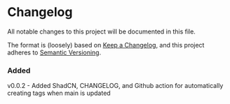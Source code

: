 # Changelog

All notable changes to this project will be documented in this file.

The format is (loosely) based on [Keep a Changelog](https://keepachangelog.com/en/1.1.0/),
and this project adheres to [Semantic Versioning](https://semver.org/spec/v2.0.0.html).

### Added

v0.0.2 - Added ShadCN, CHANGELOG, and Github action for automatically creating tags when main is updated
